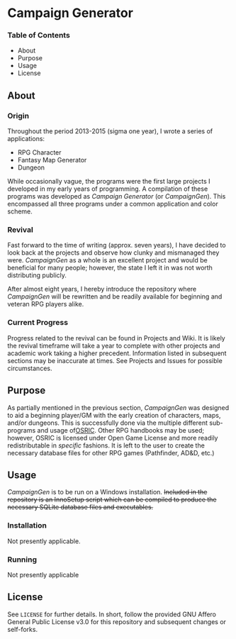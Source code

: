 # Campaign Generator
### Table of Contents

- About
- Purpose
- Usage
- License

## About

### Origin

Throughout the period 2013-2015 (sigma one year), I wrote a series of applications:

- RPG Character
- Fantasy Map Generator
- Dungeon

While occasionally vague, the programs were the first large projects I developed in my early years of programming.  A compilation of these programs was developed as *Campaign Generator* (or *CampaignGen*).  This encompassed all three programs under a common application and color scheme.

### Revival

Fast forward to the time of writing (approx. seven years), I have decided to look back at the projects and observe how clunky and mismanaged they were.  *CampaignGen* as a whole is an excellent project and would be beneficial for many people; however, the state I left it in was not worth distributing publicly.

After almost eight years, I hereby introduce the repository where *CampaignGen* will be rewritten and be readily available for beginning and veteran RPG players alike.

### Current Progress

Progress related to the revival can be found in Projects and Wiki.  It is likely the revival timeframe will take a year to complete with other projects and academic work taking a higher precedent.  Information listed in subsequent sections may be inaccurate at times.  See Projects and Issues for possible circumstances.

## Purpose

As partially mentioned in the previous section, *CampaignGen* was designed to aid a beginning player/GM with the early creation of characters, maps, and/or dungeons.  This is successfully done via the multiple different sub-programs and usage of[OSRIC](https://en.wikipedia.org/wiki/OSRIC).  Other RPG handbooks may be used; however, OSRIC is licensed under Open Game License and more readily redistributable in *specific* fashions.  It is left to the user to create the necessary database files for other RPG games (Pathfinder, AD&D, etc.)

## Usage

*CampaignGen* is to be run on a Windows installation.  ~~Included in the repository is an InnoSetup script which can be compiled to produce the necessary SQLite database files and executables.~~

### Installation

Not presently applicable.

### Running

Not presently applicable

## License

See `LICENSE` for further details.  In short, follow the provided GNU Affero General Public License v3.0 for this repository and subsequent changes or self-forks.